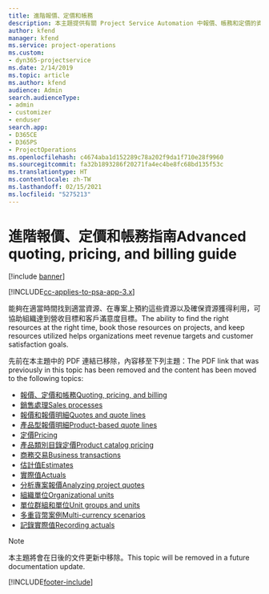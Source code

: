 ```yaml
---
title: 進階報價、定價和帳務
description: 本主題提供有關 Project Service Automation 中報價、帳務和定價的資訊。
author: kfend
manager: kfend
ms.service: project-operations
ms.custom:
- dyn365-projectservice
ms.date: 2/14/2019
ms.topic: article
ms.author: kfend
audience: Admin
search.audienceType:
- admin
- customizer
- enduser
search.app:
- D365CE
- D365PS
- ProjectOperations
ms.openlocfilehash: c4674aba1d152289c78a202f9da1f710e28f9960
ms.sourcegitcommit: fa32b1893286f20271fa4ec4be8fc68bd135f53c
ms.translationtype: HT
ms.contentlocale: zh-TW
ms.lasthandoff: 02/15/2021
ms.locfileid: "5275213"
---
```

# <a name="advanced-quoting-pricing-and-billing-guide"></a><span data-ttu-id="e266c-103">進階報價、定價和帳務指南</span><span class="sxs-lookup"><span data-stu-id="e266c-103">Advanced quoting, pricing, and billing guide</span></span>

[!include [banner](../../includes/psa-now-project-operations.md)]

[!INCLUDE[cc-applies-to-psa-app-3.x](../../includes/cc-applies-to-psa-app-3x.md)]

<span data-ttu-id="e266c-104">能夠在適當時間找到適當資源、在專案上預約這些資源以及確保資源獲得利用，可協助組織達到營收目標和客戶滿意度目標。</span><span class="sxs-lookup"><span data-stu-id="e266c-104">The ability to find the right resources at the right time, book those resources on projects, and keep resources utilized helps organizations meet revenue targets and customer satisfaction goals.</span></span> 

<span data-ttu-id="e266c-105">先前在本主題中的 PDF 連結已移除，內容移至下列主題：</span><span class="sxs-lookup"><span data-stu-id="e266c-105">The PDF link that was previously in this topic has been removed and the content has been moved to the following topics:</span></span>

- [<span data-ttu-id="e266c-106">報價、定價和帳務</span><span class="sxs-lookup"><span data-stu-id="e266c-106">Quoting, pricing, and billing</span></span>](../quote-bill-price.md)
- [<span data-ttu-id="e266c-107">銷售處理</span><span class="sxs-lookup"><span data-stu-id="e266c-107">Sales processes</span></span>](../basic-sales-process.md)
- [<span data-ttu-id="e266c-108">報價和報價明細</span><span class="sxs-lookup"><span data-stu-id="e266c-108">Quotes and quote lines</span></span>](../basic-quote-lines.md)
- [<span data-ttu-id="e266c-109">產品型報價明細</span><span class="sxs-lookup"><span data-stu-id="e266c-109">Product-based quote lines</span></span>](../product-based-quote-lines.md)
- [<span data-ttu-id="e266c-110">定價</span><span class="sxs-lookup"><span data-stu-id="e266c-110">Pricing</span></span>](../basic-pricing.md)
- [<span data-ttu-id="e266c-111">產品類別目錄定價</span><span class="sxs-lookup"><span data-stu-id="e266c-111">Product catalog pricing</span></span>](../product-catalog-pricing.md)
- [<span data-ttu-id="e266c-112">商務交易</span><span class="sxs-lookup"><span data-stu-id="e266c-112">Business transactions</span></span>](../basic-business-transactions.md)
- [<span data-ttu-id="e266c-113">估計值</span><span class="sxs-lookup"><span data-stu-id="e266c-113">Estimates</span></span>](../estimates.md)
- [<span data-ttu-id="e266c-114">實際值</span><span class="sxs-lookup"><span data-stu-id="e266c-114">Actuals</span></span>](../actuals.md)
- [<span data-ttu-id="e266c-115">分析專案報價</span><span class="sxs-lookup"><span data-stu-id="e266c-115">Analyzing project quotes</span></span>](../basic-analyzing-quotes.md)
- [<span data-ttu-id="e266c-116">組織單位</span><span class="sxs-lookup"><span data-stu-id="e266c-116">Organizational units</span></span>](../advanced-organizational.md)
- [<span data-ttu-id="e266c-117">單位群組和單位</span><span class="sxs-lookup"><span data-stu-id="e266c-117">Unit groups and units</span></span>](../advanced-units.md)
- [<span data-ttu-id="e266c-118">多重貨幣案例</span><span class="sxs-lookup"><span data-stu-id="e266c-118">Multi-currency scenarios</span></span>](../advanced-currency.md)
- [<span data-ttu-id="e266c-119">記錄實際值</span><span class="sxs-lookup"><span data-stu-id="e266c-119">Recording actuals</span></span>](../advanced-actuals.md)

> [!NOTE]
> <span data-ttu-id="e266c-120">本主題將會在日後的文件更新中移除。</span><span class="sxs-lookup"><span data-stu-id="e266c-120">This topic will be removed in a future documentation update.</span></span> 


[!INCLUDE[footer-include](../../includes/footer-banner.md)]